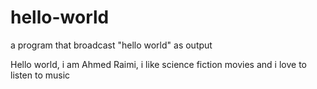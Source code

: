 # hello-world
a program that broadcast "hello world" as output

Hello world,
i am Ahmed Raimi, i like science fiction movies and i love to listen to music
